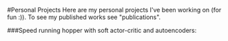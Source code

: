 #Personal Projects
Here are my personal projects I've been working on (for fun :)). To see my published works see "publications".

###Speed running hopper with soft actor-critic and autoencoders:
